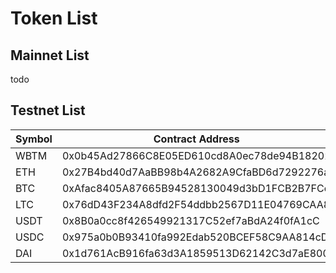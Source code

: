 # Token List

## Mainnet List

todo

## Testnet List

| Symbol | Contract Address  | Decimals |
| ---- | ---- | ---- |
| WBTM | 0x0b45Ad27866C8E05ED610cd8A0ec78de94B18202 | 18  |
| ETH  | 0x27B4bd40d7AaBB98b4A2682A9CfaBD6d7292276a | 18  |
| BTC  | 0xAfac8405A87665B94528130049d3bD1FCB2B7FCc | 18  |
| LTC  | 0x76dD43F234A8dfd2F54ddbb2567D11E04769CAA8 | 18  |
| USDT | 0x8B0a0cc8f426549921317C52ef7aBdA24f0fA1cC | 18  |
| USDC | 0x975a0b0B93410fa992Edab520BCEF58C9AA814cD | 18  |
| DAI  | 0x1d761AcB916fa63d3A1859513D62142C3d7aE800 | 18  |